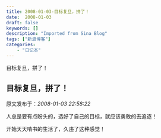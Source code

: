 ```yaml
---
title: 2008-01-03-目标复旦，拼了！
date:  2008-01-03
draft: false
keywords: []
description: "Imported from Sina Blog"
tags: ["新浪博客"]
categories: 
    - "日记本"
---
```

目标复旦，拼了！
## 目标复旦，拼了！

 原文发布于：*2008-01-03 22:58:22*

人总是要有点盼头的，选好了自己的目标，就应该勇敢的去追逐！

开始天天啃书的生活了，久违了这种感觉！


